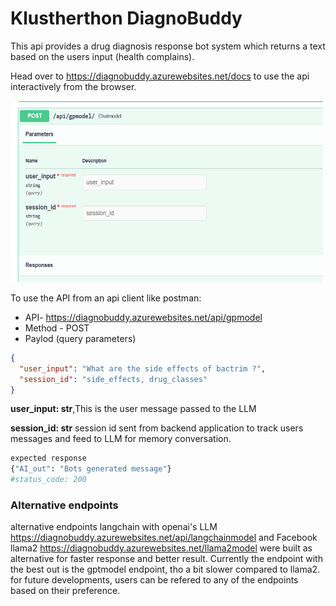 # Klustherthon DiagnoBuddy

This api provides a drug diagnosis response bot system which returns a text based on the users input (health complains).

Head over to https://diagnobuddy.azurewebsites.net/docs to use the api interactively from the browser.

<img src="files/swaggerui.png" alt="diagnobuddy medical bot" width="500" height="290" />

To use the API from an api client like postman:
- API-   https://diagnobuddy.azurewebsites.net/api/gpmodel
- Method - POST
- Paylod (query parameters)
```json
{
  "user_input": "What are the side effects of bactrim ?",
  "session_id": "side_effects, drug_classes"
}
```
**user_input: str**,This is the user message passed to the LLM

**session_id: str** session id sent from backend application to track users messages and feed to LLM for memory conversation.


```python
expected response
{"AI_out": "Bots generated message"}
#status_code: 200
```


### Alternative endpoints
alternative endpoints langchain with openai's LLM https://diagnobuddy.azurewebsites.net/api/langchainmodel and Facebook llama2 https://diagnobuddy.azurewebsites.net/llama2model were built as alternative for faster response and better result. Currently the endpoint with the best out is the gptmodel endpoint, tho a bit slower compared to llama2. for future developments, users can be refered to any of the endpoints based on their preference.

